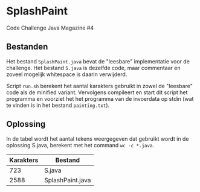 SplashPaint
===========

Code Challenge Java Magazine #4

## Bestanden

Het bestand `SplashPaint.java` bevat de "leesbare" implementatie voor de challenge.
Het bestand `S.java` is dezelfde code, maar commentaar en zoveel mogelijk whitespace
is daarin verwijderd.

Script `run.sh` berekent het aantal karakters gebruikt in zowel de "leesbare" code
als de minified variant. Vervolgens compileert en start dit script het programma
en voorziet het het programma van de invoerdata op stdin (wat te vinden is in
het bestand `painting.txt`).

## Oplossing

In de tabel wordt het aantal tekens weergegeven dat gebruikt wordt in de oplossing S.java,
berekent met het command `wc -c *.java`.
          
Karakters|Bestand
---------|-----------------
      723|S.java
     2588|SplashPaint.java
